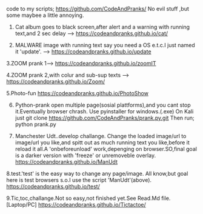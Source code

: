 code to my scripts; https://github.com/CodeAndPranks/
No evil stuff ,but some maybee a little annoying.

1. Cat album goes to black screen,after alert and a warning with running text,and 2 sec delay --> https://codeandpranks.github.io/cat/ 

2. MALWARE image with running text say you need a OS e.t.c.I just named it 'update'. -->  https://codeandpranks.github.io/update

3.ZOOM prank 1--> https://codeandpranks.github.io/zoomIT

4.ZOOM prank 2,with colur and sub-sup texts  -->  https://codeandpranks.github.io/Zoom/

5.Photo-fun https://codeandpranks.github.io/PhotoShow

6. Python-prank open multiple page(sosial plattforms),and you cant stop it.Eventually browser chrash.
Use pyinstaller for windows.(.exe)
On Kali just git clone https://github.com/CodeAndPranks/prank.py.git
Then run; python prank.py

7. Manchester Udt..develop challange.
Change the loaded image/url to image/url you like,and spitt out as much running text you like,before it reload it all.A 'onbeforeunload' work,depenging on browser.SO,final goal is a darker version with 'freeze' or unremoveble overlay.
https://codeandpranks.github.io/ManUdt

8.test.'test' is the easy way to change any page/image.
All know,but goal here is test browsers s.o.I use the script 'ManUdt'(above). https://codeandpranks.github.io/test/

9.Tic,toc,challange.Not so easy,not finished yet.See Read.Md file.[Laptop/PC]
https://codeandpranks.github.io/Tictactoe/

